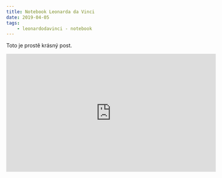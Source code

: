 ```yaml
---
title: Notebook Leonarda da Vinci
date: 2019-04-05
tags: 
    - leonardodavinci - notebook
---
```


Toto je prostě krásný post.
<iframe width="560" height="315" src="https://www.youtube.com/embed/zwGdnCNi8Ss" frameborder="0" allow="accelerometer; 
autoplay; encrypted-media; gyroscope; picture-in-picture" allowfullscreen></iframe>